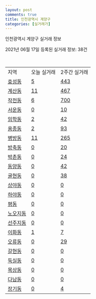 ```yaml
---
layout: post
comments: true
title: 인천광역시 계양구
categories: [실거래가]
---
```


인천광역시 계양구 실거래 정보

2021년 06월 17일 등록된 실거래 정보: 38건

<script type="text/javascript">
  google.charts.load('current', {'packages':['corechart']});
  google.charts.setOnLoadCallback(drawChart);

  function drawChart() {
    var data = google.visualization.arrayToDataTable([['거래일', '매매', '전월세', '전매'], ['2021-02', 1, 17, 0], ['2021-03', 52, 122, 1], ['2021-04', 546, 306, 8], ['2021-05', 631, 292, 29], ['2021-06', 68, 107, 4]]);

    var options = {
      title: '최근 유형별 거래량 추이',
      legend: { position: 'bottom' }
    };

    var chart = new google.visualization.LineChart(document.getElementById('columnchart_material'));
    chart.draw(data, (options));
  }
</script>

<div id="columnchart_material" style="width: 450px; margin-left: -35px"></div>
<br>
<table class="sortable">
  <tr>
    <td>지역</td>
    <td>오늘 실거래</td>
    <td>2주간 실거래</td>
  </tr>

  
  <tr class="item">
    <td><a href="2824510100.html">효성동</a></td>
    <td><a href="2824510100.html">5</a></td>
    <td><a href="2824510100.html">443</a></td>
  </tr>
    

  <tr class="item">
    <td><a href="2824510200.html">계산동</a></td>
    <td><a href="2824510200.html">11</a></td>
    <td><a href="2824510200.html">467</a></td>
  </tr>
    

  <tr class="item">
    <td><a href="2824510300.html">작전동</a></td>
    <td><a href="2824510300.html">6</a></td>
    <td><a href="2824510300.html">700</a></td>
  </tr>
    

  <tr class="item">
    <td><a href="2824510400.html">서운동</a></td>
    <td><a href="2824510400.html">0</a></td>
    <td><a href="2824510400.html">10</a></td>
  </tr>
    

  <tr class="item">
    <td><a href="2824510500.html">임학동</a></td>
    <td><a href="2824510500.html">2</a></td>
    <td><a href="2824510500.html">42</a></td>
  </tr>
    

  <tr class="item">
    <td><a href="2824510600.html">용종동</a></td>
    <td><a href="2824510600.html">2</a></td>
    <td><a href="2824510600.html">93</a></td>
  </tr>
    

  <tr class="item">
    <td><a href="2824510700.html">병방동</a></td>
    <td><a href="2824510700.html">11</a></td>
    <td><a href="2824510700.html">265</a></td>
  </tr>
    

  <tr class="item">
    <td><a href="2824510800.html">방축동</a></td>
    <td><a href="2824510800.html">0</a></td>
    <td><a href="2824510800.html">20</a></td>
  </tr>
    

  <tr class="item">
    <td><a href="2824510900.html">박촌동</a></td>
    <td><a href="2824510900.html">0</a></td>
    <td><a href="2824510900.html">24</a></td>
  </tr>
    

  <tr class="item">
    <td><a href="2824511000.html">동양동</a></td>
    <td><a href="2824511000.html">0</a></td>
    <td><a href="2824511000.html">42</a></td>
  </tr>
    

  <tr class="item">
    <td><a href="2824511100.html">귤현동</a></td>
    <td><a href="2824511100.html">0</a></td>
    <td><a href="2824511100.html">38</a></td>
  </tr>
    

  <tr class="item">
    <td><a href="2824511200.html">상야동</a></td>
    <td><a href="2824511200.html">0</a></td>
    <td><a href="2824511200.html">0</a></td>
  </tr>
    

  <tr class="item">
    <td><a href="2824511300.html">하야동</a></td>
    <td><a href="2824511300.html">0</a></td>
    <td><a href="2824511300.html">0</a></td>
  </tr>
    

  <tr class="item">
    <td><a href="2824511400.html">평동</a></td>
    <td><a href="2824511400.html">0</a></td>
    <td><a href="2824511400.html">0</a></td>
  </tr>
    

  <tr class="item">
    <td><a href="2824511500.html">노오지동</a></td>
    <td><a href="2824511500.html">0</a></td>
    <td><a href="2824511500.html">0</a></td>
  </tr>
    

  <tr class="item">
    <td><a href="2824511600.html">선주지동</a></td>
    <td><a href="2824511600.html">0</a></td>
    <td><a href="2824511600.html">0</a></td>
  </tr>
    

  <tr class="item">
    <td><a href="2824511700.html">이화동</a></td>
    <td><a href="2824511700.html">1</a></td>
    <td><a href="2824511700.html">7</a></td>
  </tr>
    

  <tr class="item">
    <td><a href="2824511800.html">오류동</a></td>
    <td><a href="2824511800.html">0</a></td>
    <td><a href="2824511800.html">29</a></td>
  </tr>
    

  <tr class="item">
    <td><a href="2824511900.html">갈현동</a></td>
    <td><a href="2824511900.html">0</a></td>
    <td><a href="2824511900.html">0</a></td>
  </tr>
    

  <tr class="item">
    <td><a href="2824512000.html">둑실동</a></td>
    <td><a href="2824512000.html">0</a></td>
    <td><a href="2824512000.html">0</a></td>
  </tr>
    

  <tr class="item">
    <td><a href="2824512100.html">목상동</a></td>
    <td><a href="2824512100.html">0</a></td>
    <td><a href="2824512100.html">0</a></td>
  </tr>
    

  <tr class="item">
    <td><a href="2824512200.html">다남동</a></td>
    <td><a href="2824512200.html">0</a></td>
    <td><a href="2824512200.html">0</a></td>
  </tr>
    

  <tr class="item">
    <td><a href="2824512300.html">장기동</a></td>
    <td><a href="2824512300.html">0</a></td>
    <td><a href="2824512300.html">4</a></td>
  </tr>
    


</table>


    